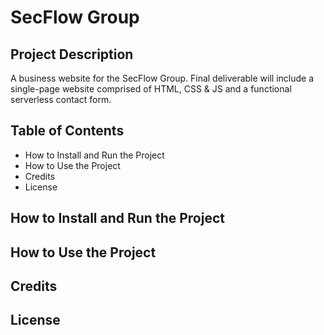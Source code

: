 # SecFlow Group
## Project Description
A business website for the SecFlow Group. Final deliverable will include a single-page website comprised of HTML, CSS & JS and a functional serverless contact form. 
## Table of Contents
- How to Install and Run the Project
- How to Use the Project
- Credits
- License

## How to Install and Run the Project

## How to Use the Project

## Credits

## License 

